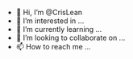- 👋 Hi, I’m @CrisLean
- 👀 I’m interested in ...
- 🌱 I’m currently learning ...
- 💞️ I’m looking to collaborate on ...
- 📫 How to reach me ...

<!---
CrisLean/CrisLean is a ✨ special ✨ repository because its `README.md` (this file) appears on your GitHub profile.
You can click the Preview link to take a look at your changes.
--->
